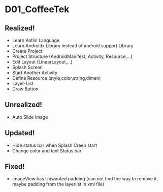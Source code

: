 # D01_CoffeeTek

## Realized!
  - Learn Kotlin Language
  - Learn Androidx Library instead of android.support Library
  - Create Project
  - Project Structure (AndroidManifest, Activity, Resource,...)
  - Edit Layout (LinearLayout,...)
  - Splash Screen
  - Start Another Activity
  - Define Resource (style,color,string,dimen)
  - Layer-List
  - Draw Button

## Unrealized!
  - Auto Slide Image
  
## Updated!
  - Hide status bar when Splash Creen start
  - Change color and text Status bar
## Fixed!
  - ImageView has Unwanted padding (can not find the way to remove it, maybe padding from the layerlist in xml file)
